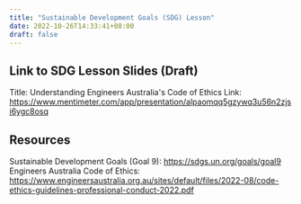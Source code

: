```yaml
---
title: "Sustainable Development Goals (SDG) Lesson"
date: 2022-10-26T14:33:41+08:00
draft: false
---
```


## Link to SDG Lesson Slides (Draft)

Title: Understanding Engineers Australia's Code of Ethics
Link: https://www.mentimeter.com/app/presentation/alpaomqq5gzywq3u56n2zjsi6ygc8osq

## Resources

Sustainable Development Goals (Goal 9): https://sdgs.un.org/goals/goal9
Engineers Australia Code of Ethics: https://www.engineersaustralia.org.au/sites/default/files/2022-08/code-ethics-guidelines-professional-conduct-2022.pdf
